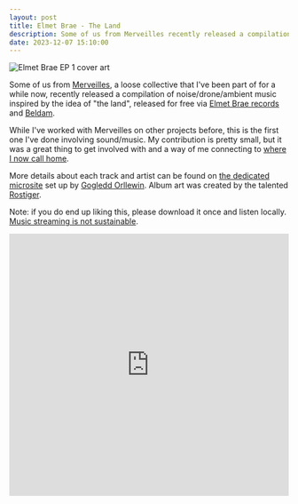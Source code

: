 ```yaml
---
layout: post
title: Elmet Brae - The Land
description: Some of us from Merveilles recently released a compilation of noise/drone/ambient music inspired by the idea of "the land"
date: 2023-12-07 15:10:00
---
```


![Elmet Brae EP 1 cover art](/media/eb01.jpg)

Some of us from [Merveilles](https://merveilles.town), a loose collective that I've been part of for a while now, recently released a compilation of noise/drone/ambient music inspired by the idea of "the land", released for free via [Elmet Brae records](https://orllewin.github.io/elmet_brae/) and [Beldam](https://beldamrecords.bandcamp.com/).

<!--more-->

While I've worked with Merveilles on other projects before, this is the first one I've done involving sound/music. My contribution is pretty small, but it was a great thing to get involved with and a way of me connecting to [where I now call home](https://tom.so/posts/wee-tour-of-p%C5%8Dneke/).

More details about each track and artist can be found on [the dedicated microsite](https://orllewin.github.io/elmet_brae/EB01/) set up by [Gogledd Orllewin](https://orllewin.github.io/). Album art was created by the talented [Rostiger](https://nchrs.xyz/). 

Note: if you do end up liking this, please download it once and listen locally. [Music streaming is not sustainable](https://www.factmag.com/2019/04/09/streaming-music-emissions-study/).

<iframe style="border: 0; width: 100%; height: 472px;" src="https://bandcamp.com/EmbeddedPlayer/album=2703462276/size=large/bgcol=ffffff/linkcol=333333/artwork=none/transparent=true/" seamless><a href="https://beldamrecords.bandcamp.com/album/elmet-brae-the-land">Elmet Brae: The Land by Beldam Records</a></iframe>